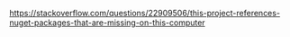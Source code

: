 https://stackoverflow.com/questions/22909506/this-project-references-nuget-packages-that-are-missing-on-this-computer